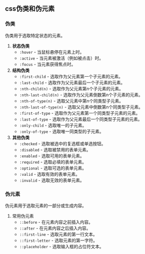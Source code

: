 ## css伪类和伪元素

### 伪类

伪类用于选取特定状态的元素。

1. **状态伪类**
   - `:hover` - 当鼠标悬停在元素上时。
   - `:active` - 当元素被激活（例如被点击）时。
   - `:focus` - 当元素获得焦点时。
2. **结构伪类**
   - `:first-child` - 选取作为父元素第一个子元素的元素。
   - `:last-child` - 选取作为父元素最后一个子元素的元素。
   - `:nth-child(n)` - 选取作为父元素第n个子元素的元素。
   - `:nth-last-child(n)` - 选取作为父元素倒数第n个子元素的元素。
   - `:nth-of-type(n)` - 选取父元素中第n个同类型子元素。
   - `:nth-last-of-type(n)` - 选取父元素中倒数第n个同类型子元素。
   - `:first-of-type` - 选取作为父元素第一个同类型子元素的元素。
   - `:last-of-type` - 选取作为父元素最后一个同类型子元素的元素。
   - `:only-child` - 选取唯一的子元素。
   - `:only-of-type` - 选取唯一同类型的子元素。
3. **其他伪类**
   - `:checked` - 选取被选中的复选框或单选按钮。
   - `:disabled` - 选取被禁用的表单元素。
   - `:enabled` - 选取可用的表单元素。
   - `:required` - 选取必填的表单元素。
   - `:optional` - 选取可选的表单元素。
   - `:valid` - 选取有效的表单元素。
   - `:invalid` - 选取无效的表单元素。

### 伪元素

伪元素用于选取元素的一部分或生成内容。

1. 常用伪元素
   - `::before` - 在元素内容之前插入内容。
   - `::after` - 在元素内容之后插入内容。
   - `::first-line` - 选取元素的第一行文本。
   - `::first-letter` - 选取元素的第一字符。
   - `::placeholder` - 选取输入框的占位符文本。